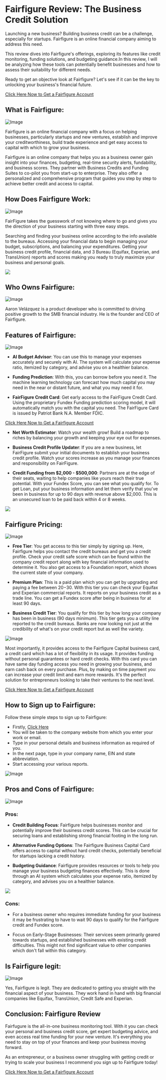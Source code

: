 # Fairfigure Review: The Business Credit Solution

Launching a new business? Building business credit can be a challenge, especially for startups. Fairfigure is an online financial company aiming to address this need.

This review dives into Fairfigure's offerings, exploring its features like credit monitoring, funding solutions, and budgeting guidance.In this review, I will be analyzing how these tools can potentially benefit businesses and how to assess their suitability for different needs.

Ready to get an objective look at Fairfigure? Let's see if it can be the key to unlocking your business's financial future.

[Click Here Now to Get a Fairfigure Account](https://rebrand.ly/fairfigure-signup)

## What is Fairfigure:
![Image](https://github.com/user-attachments/assets/bf0e7d74-82aa-4913-9915-a4132183b25b)

Fairfigure is an online financial company with a focus on helping businesses, particularly startups and new ventures, establish and improve your creditworthiness, build trade experience and get easy access to capital with which to grow your business.

Fairfigure is an online company that helps you as a business owner gain insight into your finances, budgeting, real-time security alerts, fundability, and business scores. They partner with Business Credits and Funding Suites to co-pilot you from start-up to enterprise. They also offer a personalized and comprehensive program that guides you step by step to achieve better credit and access to capital.

## How Does Fairfigure Work:
![Image](https://github.com/user-attachments/assets/f89f25b6-5aa9-40e9-852f-6150e1347127)

FairFigure takes the guesswork of not knowing where to go and gives you the direction of your business starting with three easy steps.

Searching and finding your business online according to the info available to the bureaus.
Accessing your financial data to begin managing your budget, subscriptions, and balancing your expenditures.
Getting your business credit profile, financial data, and 3 Bureau (Equifax, Experian, and TransUnion) reports and scores making you ready to truly maximize your business and personal goals.

<span style="font-family: helvetica, arial, sans-serif;"><a href="https://rebrand.ly/fairfigure-signup"><img class="aligncenter loaded" src="https://i.imgur.com/XSo2dvH.png" data-lazy="true" /></a></span>

## Who Owns Fairfigure:
![Image](https://github.com/user-attachments/assets/412973ce-2777-4ff8-8d31-5cc7a6e46072)

Aaron Velázquez is a product developer who is committed to driving positive growth to the SMB financial industry. He is the founder and CEO of Fairfigure. 

## Features of Fairfigure:
![Image](https://github.com/user-attachments/assets/ecc3cc7d-9b89-4605-9075-e10a65e1ab0a)

+ **AI Budget Advisor**: You can use this to manage your expenses accurately and securely with AI. The system will calculate your expense ratio, itemized by category, and advise you on a healthier balance.

+ **Funding Prediction**: With this, you can borrow before you need it. The machine learning technology can forecast how much capital you may need in the near or distant future, and what you may need it for.

+ **FairFigure Credit Card**: Get early access to the FairFigure Credit Card. Using the proprietary Fundex Funding prediction scoring model, it will automatically match you with the capital you need. The FairFigure Card is issued by Patriot Bank N.A. Member FDIC.

[Click Here Now to Get a Fairfigure Account](https://rebrand.ly/fairfigure-signup)

+ **Net Worth Estimator**: Watch your wealth grow! Build a roadmap to riches by balancing your growth and keeping your eye out for expenses.

+ **Business Credit Profile Updater**: If you are a new business, let FairFigure submit your initial documents to establish your business credit profile. Watch your scores increase as you manage your finances and responsibility on FairFigure.

+ **Credit Funding from $2,000 - $500,000**: Partners are at the edge of their seats, waiting to help companies like yours reach their true potential. With your Fundex Score, you can see what you qualify for. To get Loan, put your business information and let them verify that you've been in business for up to 90 days with revenue above $2,000. This is an unsecured loan to be paid back within 4 or 8 weeks.

<span style="font-family: helvetica, arial, sans-serif;"><a href="https://rebrand.ly/fairfigure-signup"><img class="aligncenter loaded" src="https://i.imgur.com/XSo2dvH.png" data-lazy="true" /></a></span>

## Fairfigure Pricing:
![Image](https://github.com/user-attachments/assets/6dbfda2d-d9c1-4878-8213-d2bbc825877d)

+ **Free Tier**: You get access to this tier simply by signing up. Here, Fairfigure helps you contact the credit bureaus and get you a credit profile. Check your credit safe score which can be found within the company credit report along with key financial information used to determine it. You also get access to a Foundation report, which shows the current state of your company.

+ **Premium Plan**: This is a paid plan which you can get by upgrading and paying a fee between $20-$30. With this tier you can check your Equifax and Experian commercial reports. It reports on your business credit as a trade line. You can get a Fundex score after being in business for at least 90 days.

+ **Business Credit Tier**: You qualify for this tier by how long your company has been in business (90 days minimum). This tier gets you a utility line reported to the credit bureaus. Banks are now looking not just at the credibility of what's on your credit report but as well the variety.
 
![Image](https://github.com/user-attachments/assets/380303be-dfc8-42ee-977a-671c74fc40ea)

Most importantly, it provides access to the Fairfigure Capital business card, a credit card which has a lot of flexibility in its usage. It provides funding without personal guarantees or hard credit checks. With this card you can have same day funding access you need in growing your business, and earn cash back on every purchase. Plus, by making on time payment you can increase your credit limit and earn more rewards. It's the perfect solution for entrepreneurs looking to take their ventures to the next level.

[Click Here Now to Get a Fairfigure Account](https://rebrand.ly/fairfigure-signup)

## How to Sign up to Fairfigure:
Follow these simple steps to sign up to Fairfigure:
+ Firstly, [Click Here](https://rebrand.ly/fairfigure-signup)
+ You will be taken to the company website from which you enter your work or email.
+ Type in your personal details and business information as required of you.
+ In the next page, type in your company name, EIN and state abbreviation.
+ Start accessing your various reports.

![Image](https://github.com/user-attachments/assets/3a5fc1b8-1746-4330-9eec-184488beabfb)

## Pros and Cons of Fairfigure:
![Image](https://github.com/user-attachments/assets/b59e487a-6a15-463c-9d39-b69a7370e596)

### Pros:
+ **Credit Building Focus**: Fairfigure helps businesses monitor and potentially improve their business credit scores. This can be crucial for securing loans and establishing strong financial footing in the long run.

+ **Alternative Funding Options**: The Fairfigure Business Capital Card offers access to capital without hard credit checks, potentially beneficial for startups lacking a credit history.

+ **Budgeting Guidance**: Fairfigure provides resources or tools to help you manage your business budgeting finances effectively. This is done through an AI system which calculates your expense ratio, itemized by category, and advises you on a healthier balance.

<span style="font-family: helvetica, arial, sans-serif;"><a href="https://rebrand.ly/fairfigure-signup"><img class="aligncenter loaded" src="https://i.imgur.com/XSo2dvH.png" data-lazy="true" /></a></span>

### Cons:
+ For a business owner who requires immediate funding for your business it may be frustrating to have to wait 90 days to qualify for the Fairfigure credit and Fundex score.

+ Focus on Early-Stage Businesses: Their services seem primarily geared towards startups, and established businesses with existing credit difficulties. This might not find significant value to other companies which don't fall within this category.

## Is Fairfigure legit:
![Image](https://github.com/user-attachments/assets/95a433a3-eb4a-4eb5-b54b-06726e6290ac)

Yes, Fairfigure is legit. They are dedicated to getting you straight with the financial aspect of your business.
They work hand in hand with big financial companies like Equifax, TransUnion, Credit Safe and Experian.

## Conclusion: Fairfigure Review
Fairfugure is the all-in-one business monitoring tool. With it you can check your personal and business credit score, get expert budgeting advice, and even access real time funding for your new venture. It's everything you need to stay on top of your finances and keep your business moving forward.

As an entrepreneur, or a business owner struggling with getting credit or trying to scale your business I recommend you sign up to Fairfigure today!

[Click Here Now to Get a Fairfigure Account](https://rebrand.ly/fairfigure-signup)









